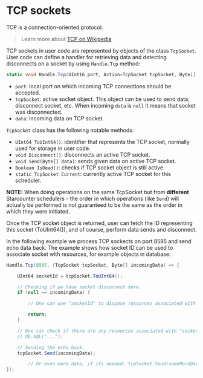 # TCP sockets

TCP is a connection-oriented protocol. 

> Learn more about <a class="fusion-button button-flat button-round button-xsmall button-default button-2" href="http://en.wikipedia.org/wiki/Transmission_Control_Protocol"><i class="fa fa-book button-icon-left"></i><span class="fusion-button-text">TCP on Wikipedia</span></a>

TCP sockets in user code are represented by objects of the class `TcpSocket`. User code can define a handler for retrieving data and detecting disconnects on a socket by using `Handle.Tcp` method:

```cs
static void Handle.Tcp(UInt16 port, Action<TcpSocket tcpSocket, Byte[] data> handler);
```

* `port`: local port on which incoming TCP connections should be accepted.
* `tcpSocket`: active socket object. This object can be used to send data, disconnect socket, etc. When incoming `data` is `null` it means that socket was disconnected.
* `data`: incoming data on TCP socket.

`TcpSocket` class has the following notable methods:

* `UInt64 ToUInt64()`: identifier that represents the TCP socket, normally used for storage in user code.
* `void Disconnect()`: disconnects an active TCP socket.
* `void Send(Byte[] data)`: sends given data on active TCP socket.
* `Boolean IsDead()`: checks if TCP socket object is still active.
* `static TcpSocket Current`: currently active TCP socket for this scheduler.

<strong>NOTE:</strong> When doing operations on the same TcpSocket but from <strong>different</strong> Starcounter schedulers - the order in which operations (like `Send`) will actually be performed is not guaranteed to be the same as the order in which they were initiated.

Once the TCP socket object is returned, user can fetch the ID representing this socket (ToUInt64()), and of course, perform data sends and disconnect.

In the following example we process TCP sockects on port 8585 and send echo data back. The example shows how socket ID can be used to associate socket with resources, for example objects in database:

```cs
Handle.Tcp(8585, (TcpSocket tcpSocket, Byte[] incomingData) => {

	UInt64 socketId = tcpSocket.ToUInt64();

	// Checking if we have socket disconnect here.
	if (null == incomingData) {

		// One can use "socketId" to dispose resources associated with this socket.

		return;
	}

	// One can check if there are any resources associated with "socketId" and otherwise create them.
	// Db.SQL("...");

	// Sending the echo back.
	tcpSocket.Send(incomingData);

        // Or even more data, if its needed: tcpSocket.Send(someMoreData);
});
```